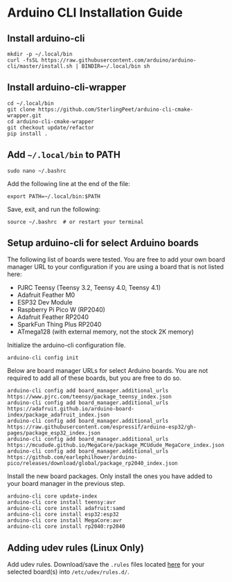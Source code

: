 # Arduino CLI Installation Guide

## Install arduino-cli
```shell
mkdir -p ~/.local/bin
curl -fsSL https://raw.githubusercontent.com/arduino/arduino-cli/master/install.sh | BINDIR=~/.local/bin sh
```

## Install arduino-cli-wrapper
```shell
cd ~/.local/bin
git clone https://github.com/SterlingPeet/arduino-cli-cmake-wrapper.git
cd arduino-cli-cmake-wrapper
git checkout update/refactor
pip install .
```

## Add `~/.local/bin` to PATH
```shell
sudo nano ~/.bashrc
```

Add the following line at the end of the file:
```
export PATH=~/.local/bin:$PATH
```

Save, exit, and run the following:
```shell
source ~/.bashrc  # or restart your terminal
```

## Setup arduino-cli for select Arduino boards

The following list of boards were tested. You are free to add your own board manager URL to your configuration if you are using a board that is not listed here:
  - PJRC Teensy (Teensy 3.2, Teensy 4.0, Teensy 4.1)
  - Adafruit Feather M0
  - ESP32 Dev Module
  - Raspberry Pi Pico W (RP2040)
  - Adafruit Feather RP2040
  - SparkFun Thing Plus RP2040
  - ATmega128 (with external memory, not the stock 2K memory)

Initialize the arduino-cli configuration file.
```shell
arduino-cli config init
```

Below are board manager URLs for select Arduino boards. You are not required to add all of these boards, but you are free to do so.
```shell
arduino-cli config add board_manager.additional_urls https://www.pjrc.com/teensy/package_teensy_index.json
arduino-cli config add board_manager.additional_urls https://adafruit.github.io/arduino-board-index/package_adafruit_index.json
arduino-cli config add board_manager.additional_urls https://raw.githubusercontent.com/espressif/arduino-esp32/gh-pages/package_esp32_index.json
arduino-cli config add board_manager.additional_urls https://mcudude.github.io/MegaCore/package_MCUdude_MegaCore_index.json
arduino-cli config add board_manager.additional_urls https://github.com/earlephilhower/arduino-pico/releases/download/global/package_rp2040_index.json
```

Install the new board packages. Only install the ones you have added to your board manager in the previous step.
```shell
arduino-cli core update-index
arduino-cli core install teensy:avr
arduino-cli core install adafruit:samd
arduino-cli core install esp32:esp32
arduino-cli core install MegaCore:avr
arduino-cli core install rp2040:rp2040
```

## Adding udev rules (Linux Only)
Add udev rules. Download/save the `.rules` files located [here](./rules/) for your selected board(s) into `/etc/udev/rules.d/`.
